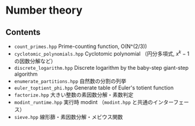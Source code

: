 # Number theory

## Contents

- `count_primes.hpp` Prime-counting function, O(N^(2/3))
- `cyclotomic_polynomials.hpp` Cyclotomic polynomial （円分多項式, $x^k - 1$の因数分解など）
- `discrete_logarithm.hpp` Discrete logarithm by the baby-step giant-step algorithm
- `enumerate_partitions.hpp` 自然数の分割の列挙
- `euler_toptient_phi.hpp` Generate table of Euler's totient function
- `factorize.hpp` 大きい整数の素因数分解・素数判定
- `modint_runtime.hpp` 実行時 modint （`modint.hpp` と共通のインターフェース）
- `sieve.hpp` 線形篩・素因数分解・メビウス関数
